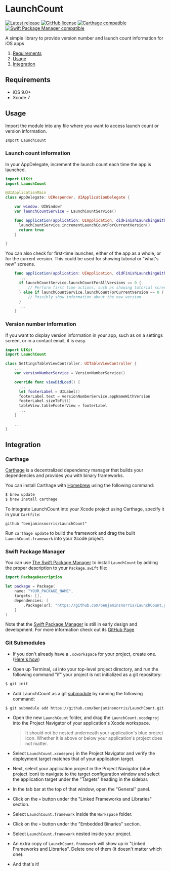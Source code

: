 # LaunchCount
[![Latest release](http://img.shields.io/github/tag/benjaminsnorris/LaunchCount.svg)](https://github.com/benjaminsnorris/LaunchCount/releases)
[![GitHub license](https://img.shields.io/github/license/benjaminsnorris/LaunchCount.svg)](/LICENSE)
[![Carthage compatible](https://img.shields.io/badge/Carthage-compatible-brightgreen.svg)](https://github.com/Carthage/Carthage)
[![Swift Package Manager compatible](https://img.shields.io/badge/Swift_Package_Manager-compatible-brightgreen.svg)](https://swift.org/package-manager)

A simple library to provide version number and launch count information for iOS apps

1. [Requirements](#requirements)
2. [Usage](#usage)
3. [Integration](#intgration)


## Requirements
- iOS 9.0+
- Xcode 7


## Usage
Import the module into any file where you want to access launch count or version information.
```swift
Import LaunchCount
```

### Launch count information
In your AppDelegate, increment the launch count each time the app is launched.

```swift
import UIKit
import LaunchCount

@UIApplicationMain
class AppDelegate: UIResponder, UIApplicationDelegate {

    var window: UIWindow?
    var launchCountService = LaunchCountService()

    func application(application: UIApplication, didFinishLaunchingWithOptions launchOptions: [NSObject: AnyObject]?) -> Bool {
      launchCountService.incrementLaunchCountForCurrentVersion()
      return true
    }

}
```

You can also check for first-time launches, either of the app as a whole, or for the current version. This could be used for showing tutorial or "what's new" screens.

```swift
    func application(application: UIApplication, didFinishLaunchingWithOptions launchOptions: [NSObject: AnyObject]?) -> Bool {
      ...
      if launchCountService.launchCountForAllVersions == 0 {
          // Perform first time actions, such as showing tutorial screens
      } else if launchCountService.launchCountForCurrentVersion == 0 {
          // Possibly show information about the new version
      }
      ...
    }
```

### Version number information

If you want to display version information in your app, such as on a settings screen, or in a contact email, it is easy.

```swift
import UIKit
import LaunchCount

class SettingsTableViewController: UITableViewController {
    ...
    var versionNumberService = VersionNumberService()

    override func viewDidLoad() {
      ...
      let footerLabel = UILabel()
      footerLabel.text = versionNumberService.appNameWithVersion
      footerLabel.sizeToFit()
      tableView.tableFooterView = footerLabel
      ...
    }

    ...
}

```


## Integration
### Carthage

[Carthage](https://github.com/Carthage/Carthage) is a decentralized dependency manager that builds your dependencies and provides you with binary frameworks.

You can install Carthage with [Homebrew](http://brew.sh/) using the following command:

```bash
$ brew update
$ brew install carthage
```

To integrate LaunchCount into your Xcode project using Carthage, specify it in your `Cartfile`:

```ogdl
github "benjaminsnorris/LaunchCount"
```

Run `carthage update` to build the framework and drag the built `LaunchCount.framework` into your Xcode project.

### Swift Package Manager

You can use [The Swift Package Manager](https://swift.org/package-manager) to install `LaunchCount` by adding the proper description to your `Package.swift` file:

```swift
import PackageDescription

let package = Package(
    name: "YOUR_PACKAGE_NAME",
    targets: [],
    dependencies: [
        .Package(url: "https://github.com/benjaminsnorris/LaunchCount.git", majorVersion: 0)
    ]
)
```

Note that the [Swift Package Manager](https://swift.org/package-manager) is still in early design and development. For more information check out its [GitHub Page](https://github.com/apple/swift-package-manager)


### Git Submodules

- If you don't already have a `.xcworkspace` for your project, create one. ([Here's how](https://developer.apple.com/library/ios/recipes/xcode_help-structure_navigator/articles/Adding_an_Existing_Project_to_a_Workspace.html))

- Open up Terminal, `cd` into your top-level project directory, and run the following command "if" your project is not initialized as a git repository:

```bash
$ git init
```

- Add LaunchCount as a git [submodule](http://git-scm.com/docs/git-submodule) by running the following command:

```bash
$ git submodule add https://github.com/benjaminsnorris/LaunchCount.git Vendor/LaunchCount
```

- Open the new `LaunchCount` folder, and drag the `LaunchCount.xcodeproj` into the Project Navigator of your application's Xcode workspace.

    > It should not be nested underneath your application's blue project icon. Whether it is above or below your application's project does not matter.

- Select `LaunchCount.xcodeproj` in the Project Navigator and verify the deployment target matches that of your application target.
- Next, select your application project in the Project Navigator (blue project icon) to navigate to the target configuration window and select the application target under the "Targets" heading in the sidebar.
- In the tab bar at the top of that window, open the "General" panel.
- Click on the `+` button under the "Linked Frameworks and Libraries" section.
- Select `LaunchCount.framework` inside the `Workspace` folder.
- Click on the `+` button under the "Embedded Binaries" section.
- Select `LaunchCount.framework` nested inside your project.
- An extra copy of `LaunchCount.framework` will show up in "Linked Frameworks and Libraries". Delete one of them (it doesn't matter which one).
- And that's it!
